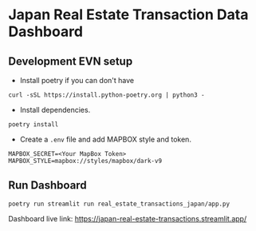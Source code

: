 # Japan Real Estate Transaction Data Dashboard

## Development EVN setup

* Install poetry if you can don't have
```shell
curl -sSL https://install.python-poetry.org | python3 -
```
* Install dependencies.
```shell
poetry install
```
* Create a `.env` file and add MAPBOX style and token.

```shell
MAPBOX_SECRET=<Your MapBox Token>
MAPBOX_STYLE=mapbox://styles/mapbox/dark-v9
```

## Run Dashboard

```shell
poetry run streamlit run real_estate_transactions_japan/app.py
```

Dashboard live link: https://japan-real-estate-transactions.streamlit.app/
